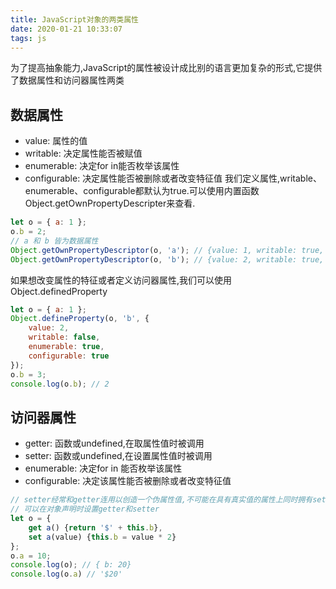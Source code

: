 ```yaml
---
title: JavaScript对象的两类属性
date: 2020-01-21 10:33:07
tags: js
---
```

为了提高抽象能力,JavaScript的属性被设计成比别的语言更加复杂的形式,它提供了数据属性和访问器属性两类
## 数据属性
- value: 属性的值
- writable: 决定属性能否被赋值
- enumerable: 决定for in能否枚举该属性
- configurable: 决定属性能否被删除或者改变特征值
我们定义属性,writable、enumerable、configurable都默认为true.可以使用内置函数Object.getOwnPropertyDescripter来查看.
```js
let o = { a: 1 };
o.b = 2;
// a 和 b 皆为数据属性
Object.getOwnPropertyDescriptor(o, 'a'); // {value: 1, writable: true, enumerable: true, configurable: true};
Object.getOwnPropertyDescriptor(o, 'b'); // {value: 2, writable: true, enumerable: true, configurable: true};
```
如果想改变属性的特征或者定义访问器属性,我们可以使用Object.definedProperty
```js
let o = { a: 1 };
Object.defineProperty(o, 'b', {
    value: 2,
    writable: false,
    enumerable: true,
    configurable: true
});
o.b = 3;
console.log(o.b); // 2
```

## 访问器属性
- getter: 函数或undefined,在取属性值时被调用
- setter: 函数或undefined,在设置属性值时被调用
- enumerable: 决定for in 能否枚举该属性
- configurable: 决定该属性能否被删除或者改变特征值
```js
// setter经常和getter连用以创造一个伪属性值,不可能在具有真实值的属性上同时拥有setter
// 可以在对象声明时设置getter和setter
let o = { 
    get a() {return '$' + this.b}, 
    set a(value) {this.b = value * 2}
};
o.a = 10;
console.log(o); // { b: 20}
console.log(o.a) // '$20'
```
